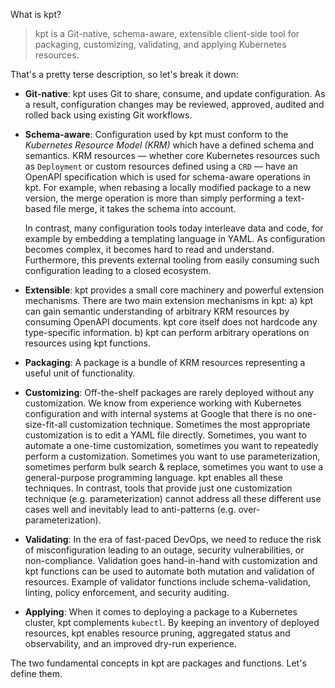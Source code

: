 What is kpt?

> kpt is a Git-native, schema-aware, extensible client-side tool for packaging, customizing,
> validating, and applying Kubernetes resources.

That's a pretty terse description, so let's break it down:

- **Git-native**: kpt uses Git to share, consume, and update configuration. As a result,
  configuration changes may be reviewed, approved, audited and rolled back using existing Git
  workflows.

- **Schema-aware**: Configuration used by kpt must conform to the _Kubernetes Resource Model
  (KRM)_ which have a defined schema and semantics. KRM resources — whether core Kubernetes
  resources such as `Deployment` or custom resources defined using a `CRD` — have an OpenAPI
  specification which is used for schema-aware operations in kpt. For example, when rebasing a
  locally modified package to a new version, the merge operation is more than simply performing a
  text-based file merge, it takes the schema into account.

  In contrast, many configuration tools today interleave data and code, for example by embedding a
  templating language in YAML. As configuration becomes complex, it becomes hard to read and
  understand. Furthermore, this prevents external tooling from easily consuming such configuration
  leading to a closed ecosystem.

- **Extensible**: kpt provides a small core machinery and powerful extension mechanisms. There are
  two main extension mechanisms in kpt: a) kpt can gain semantic understanding of arbitrary KRM
  resources by consuming OpenAPI documents. kpt core itself does not hardcode any type-specific
  information. b) kpt can perform arbitrary operations on resources using kpt functions.

- **Packaging**: A package is a bundle of KRM resources representing a useful unit of functionality.

- **Customizing**: Off-the-shelf packages are rarely deployed without any customization. We know
  from experience working with Kubernetes configuration and with internal systems at Google that
  there is no one-size-fit-all customization technique. Sometimes the most appropriate customization
  is to edit a YAML file directly. Sometimes, you want to automate a one-time customization,
  sometimes you want to repeatedly perform a customization. Sometimes you want to use
  parameterization, sometimes perform bulk search & replace, sometimes you want to use a
  general-purpose programming language. kpt enables all these techniques. In contrast, tools that
  provide just one customization technique (e.g. parameterization) cannot address all these
  different use cases well and inevitably lead to anti-patterns (e.g. over-parameterization).

- **Validating**: In the era of fast-paced DevOps, we need to reduce the risk of misconfiguration
  leading to an outage, security vulnerabilities, or non-compliance. Validation goes hand-in-hand
  with customization and kpt functions can be used to automate both mutation and validation of
  resources. Example of validator functions include schema-validation, linting, policy enforcement,
  and security auditing.

- **Applying**: When it comes to deploying a package to a Kubernetes cluster, kpt complements
  `kubectl`. By keeping an inventory of deployed resources, kpt enables resource pruning, aggregated
  status and observability, and an improved dry-run experience.

The two fundamental concepts in kpt are packages and functions. Let's define them.
